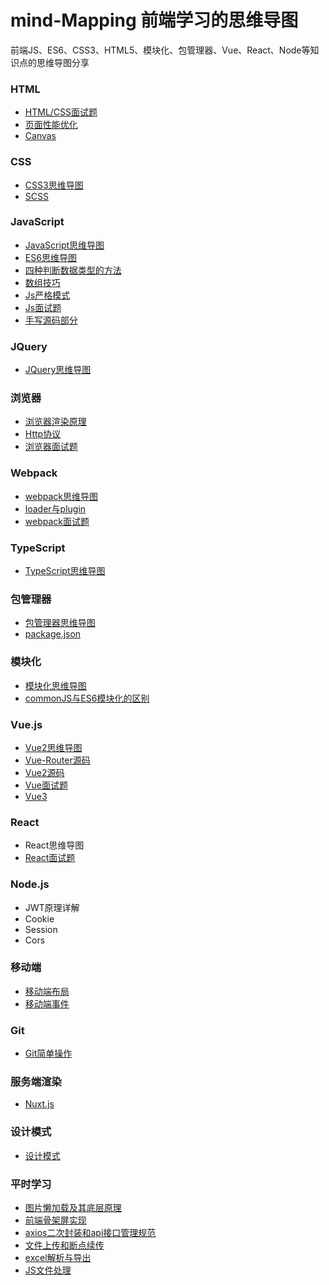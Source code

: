 # mind-Mapping 前端学习的思维导图

前端JS、ES6、CSS3、HTML5、模块化、包管理器、Vue、React、Node等知识点的思维导图分享

### HTML
- [HTML/CSS面试题](https://github.com/zhh10/Notes/issues/2)
- [页面性能优化](https://github.com/zhh10/Notes/issues/1)
- [Canvas](https://github.com/zhh10/Notes/issues/20)

### CSS
- [CSS3思维导图](https://github.com/zhh10/mind-Mapping/blob/master/CSS3.xmind)
- [SCSS](https://github.com/zhh10/Notes/issues/3)

### JavaScript
- [JavaScript思维导图](https://github.com/zhh10/mind-Mapping/blob/master/JavaScript.xmind)
- [ES6思维导图](https://github.com/zhh10/mind-Mapping/blob/master/ES6.xmind)
- [四种判断数据类型的方法](https://github.com/zhh10/Notes/issues/4)
- [数组技巧](https://github.com/zhh10/Notes/issues/17)
- [Js严格模式](https://github.com/zhh10/Notes/issues/19)
- [Js面试题](https://github.com/zhh10/Notes/issues/5)
- [手写源码部分](https://github.com/zhh10/Notes/issues/6)

### JQuery 
- [JQuery思维导图](https://github.com/zhh10/mind-Mapping/blob/master/jquery.xmind)

### 浏览器
- [浏览器渲染原理](https://github.com/zhh10/Notes/issues/7)
- [Http协议](https://github.com/zhh10/Notes/issues/8)
- [浏览器面试题](https://github.com/zhh10/Notes/issues/9)

### Webpack
- [webpack思维导图](https://github.com/zhh10/mind-Mapping/blob/master/Webpack.xmind)
- [loader与plugin](https://github.com/zhh10/Notes/issues/10)
- [webpack面试题](https://github.com/zhh10/Notes/issues/11)

### TypeScript
- [TypeScript思维导图](https://github.com/zhh10/mind-Mapping/blob/master/typescript.xmind)

### 包管理器
- [包管理器思维导图](https://github.com/zhh10/mind-Mapping/blob/master/%E5%8C%85%E7%AE%A1%E7%90%86%E5%99%A8.xmind)
- [package.json](https://github.com/zhh10/Notes/issues/12)

### 模块化
- [模块化思维导图](https://github.com/zhh10/mind-Mapping/blob/master/%E6%A8%A1%E5%9D%97%E5%8C%96.xmind)
- [commonJS与ES6模块化的区别](https://github.com/zhh10/Notes/issues/13)

### Vue.js
- [Vue2思维导图](https://github.com/zhh10/mind-Mapping/blob/master/Vue.js.xmind)
- [Vue-Router源码](https://github.com/zhh10/mind-Mapping/blob/master/Vue-Router%E6%BA%90%E7%A0%81.xmind)
- [Vue2源码](https://github.com/zhh10/mind-Mapping/blob/master/Vue%E6%BA%90%E7%A0%81.xmind)
- [Vue面试题](https://github.com/zhh10/Notes/issues/14)
- [Vue3](https://github.com/zhh10/Notes/issues/26)

### React
- React思维导图
- [React面试题](https://github.com/zhh10/Notes/issues/15)

### Node.js
- JWT原理详解
- Cookie
- Session
- Cors

### 移动端
- [移动端布局](https://github.com/zhh10/Notes/issues/27)
- [移动端事件](https://github.com/zhh10/Notes/issues/28)

### Git
- [Git简单操作](https://github.com/zhh10/Notes/issues/21)

### 服务端渲染
- [Nuxt.js](https://github.com/zhh10/Notes/issues/30)

### 设计模式
- [设计模式](https://github.com/zhh10/Notes/issues/29)

### 平时学习
- [图片懒加载及其底层原理](https://github.com/zhh10/Notes/issues/23)
- [前端骨架屏实现](https://github.com/zhh10/Notes/issues/24)
- [axios二次封装和api接口管理规范](https://github.com/zhh10/Notes/issues/22)
- [文件上传和断点续传](https://github.com/zhh10/Notes/issues/25)
- [excel解析与导出](https://github.com/zhh10/Notes/issues/31)
- [JS文件处理](https://github.com/zhh10/Notes/issues/32)
